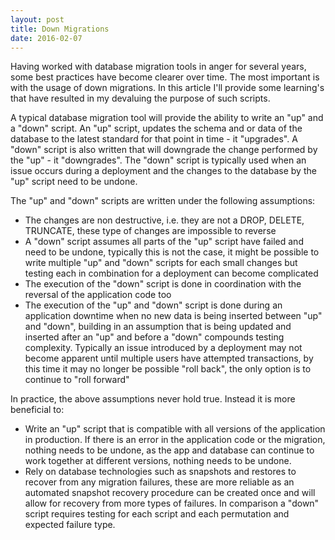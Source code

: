```yaml
---
layout: post
title: Down Migrations
date: 2016-02-07
---
```


Having worked with database migration tools in anger for several years, some
best practices have become clearer over time. The most important is with the
usage of down migrations. In this article I'll provide some learning's that
have resulted in my devaluing the purpose of such scripts.

<!--more-->

A typical database migration tool will provide the ability to write an "up" and
a "down" script. An "up" script, updates the schema and or data of the database
to the latest standard for that point in time - it "upgrades". A "down" script
is also written that will downgrade the change performed by the "up" - it
"downgrades". The "down" script is typically used when an issue occurs during a
deployment and the changes to the database by the "up" script need to be
undone.

The "up" and "down" scripts are written under the following assumptions:

- The changes are non destructive, i.e. they are not a DROP, DELETE, TRUNCATE,
  these type of changes are impossible to reverse
- A "down" script assumes all parts of the "up" script have failed and need to
  be undone, typically this is not the case, it might be possible to write
  multiple "up" and "down" scripts for each small changes but testing each in
  combination for a deployment can become complicated
- The execution of the "down" script is done in coordination with the reversal
  of the application code too
- The execution of the "up" and "down" script is done during an application
  downtime when no new data is being inserted between "up" and "down", building
  in an assumption that is being updated and inserted after an "up" and before
  a "down" compounds testing complexity. Typically an issue introduced by a
  deployment may not become apparent until multiple users have attempted
  transactions, by this time it may no longer be possible "roll back", the only
  option is to continue to "roll forward"

In practice, the above assumptions never hold true. Instead it is more
beneficial to:

- Write an "up" script that is compatible with all versions of the application
  in production. If there is an error in the application code or the migration,
  nothing needs to be undone, as the app and database can continue to work
  together at different versions, nothing needs to be undone.
- Rely on database technologies such as snapshots and restores to recover from
  any migration failures, these are more reliable as an automated snapshot
  recovery procedure can be created once and will allow for recovery from more
  types of failures. In comparison a "down" script requires testing for each
  script and each permutation and expected failure type.
